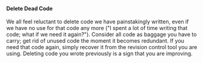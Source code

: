 <link rel="stylesheet" href="{{baseUrl}}/css/textbook.css">

<div class="website-content">

<div id="title">

#### Delete Dead Code

</div>

<div id="body">

We all feel reluctant to delete code we have painstakingly written, even if we have no use for that code any more ("I spent a lot of time writing that code; what if we need it again?"). Consider all code as baggage you have to carry; get rid of unused code the moment it becomes redundant. If you need that code again, simply recover it from the revision control tool you are using. Deleting code you wrote previously is a sign that you are improving.

</div>

</div>
